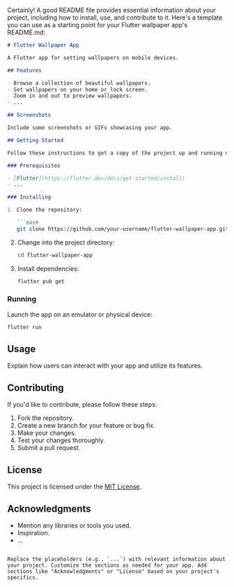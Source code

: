 Certainly! A good README file provides essential information about your project, including how to install, use, and contribute to it. Here's a template you can use as a starting point for your Flutter wallpaper app's README.md:

```markdown
# Flutter Wallpaper App

A Flutter app for setting wallpapers on mobile devices.

## Features

- Browse a collection of beautiful wallpapers.
- Set wallpapers on your home or lock screen.
- Zoom in and out to preview wallpapers.
- ...

## Screenshots

Include some screenshots or GIFs showcasing your app.

## Getting Started

Follow these instructions to get a copy of the project up and running on your local machine.

### Prerequisites

- [Flutter](https://flutter.dev/docs/get-started/install)
- ...

### Installing

1. Clone the repository:

   ```bash
   git clone https://github.com/your-username/flutter-wallpaper-app.git
   ```

2. Change into the project directory:

   ```bash
   cd flutter-wallpaper-app
   ```

3. Install dependencies:

   ```bash
   flutter pub get
   ```

### Running

Launch the app on an emulator or physical device:

```bash
flutter run
```

## Usage

Explain how users can interact with your app and utilize its features.

## Contributing

If you'd like to contribute, please follow these steps:

1. Fork the repository.
2. Create a new branch for your feature or bug fix.
3. Make your changes.
4. Test your changes thoroughly.
5. Submit a pull request.

## License

This project is licensed under the [MIT License](LICENSE).

## Acknowledgments

- Mention any libraries or tools you used.
- Inspiration.
- ...

```

Replace the placeholders (e.g., `...`) with relevant information about your project. Customize the sections as needed for your app. Add sections like "Acknowledgments" or "License" based on your project's specifics.